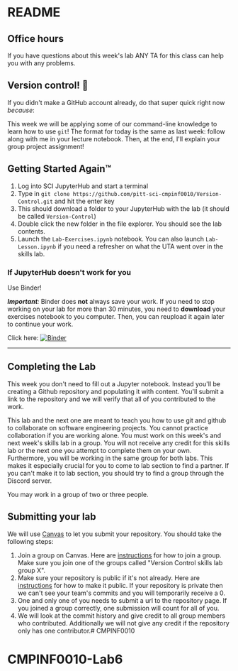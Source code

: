 # README

## Office hours

If you have questions about this week's lab ANY TA for this class can help you with any problems.

## Version control! :tada:

If you didn't make a GitHub account already, do that super quick right now _because_:

This week we will be applying some of our command-line knowledge to learn how to use `git`! The format for today is the same as last week: follow along with me in your lecture notebook. Then, at the end, I'll explain your group project assignment!

## Getting Started Again™

1. Log into SCI JupyterHub and start a terminal
2. Type in `git clone https://github.com/pitt-sci-cmpinf0010/Version-Control.git` and hit the enter key
3. This should download a folder to your JupyterHub with the lab (it should be called `Version-Control`)
4. Double click the new folder in the file explorer. You should see the lab contents.
5. Launch the `Lab-Exercises.ipynb` notebook. You can also launch `Lab-Lesson.ipynb` if you need a refresher on what the UTA went over in the skills lab.

### If JupyterHub doesn't work for you

Use Binder!

_**Important**:_ Binder does **not** always save your work. If you need to stop working on your lab for more than 30 minutes, you need to **download** your exercises notebook to you computer. Then, you can reupload it again later to continue your work.

Click here: [![Binder](https://mybinder.org/badge_logo.svg)](https://mybinder.org/v2/gh/pitt-sci-cmpinf0010/Version-Control/HEAD)

---

## Completing the Lab

This week you don't need to fill out a Jupyter notebook. Instead you'll be creating a Github repository and populating it with content. You'll submit a link to the repository and we will verify that all of you contributed to the work.

This lab and the next one are meant to teach you how to use git and github to collaborate on software engineering projects. You cannot practice collaboration if you are working alone. You must work on this week's and next week's skills lab in a group. You will not receive any credit for this skills lab or the next one you attempt to complete them on your own. Furthermore, you will be working in the same group for both labs. This makes it especially crucial for you to come to lab section to find a partner. If you can't make it to lab section, you should try to find a group through the Discord server.

You may work in a group of two or three people.

## Submitting your lab

We will use [Canvas](canvas.pitt.edu) to let you submit your repository. You should take the following steps:
1. Join a group on Canvas. Here are [instructions](https://community.canvaslms.com/t5/Student-Guide/How-do-I-join-a-group-as-a-student/ta-p/468) for how to join a group. Make sure you join one of the groups called "Version Control skills lab group X".
2. Make sure your repository is public if it's not already. Here are [instructions](https://docs.github.com/en/repositories/managing-your-repositorys-settings-and-features/managing-repository-settings/setting-repository-visibility) for how to make it public. If your repository is private then we can't see your team's commits and you will temporarily receive a 0.
3. One and only one of you needs to submit a url to the repository page. If you joined a group correctly, one submission will count for all of you.
4. We will look at the commit history and give credit to all group members who contributed. Additionally we will not give any credit if the repository only has one contributor.# CMPINF0010
# CMPINF0010-Lab6
